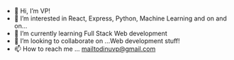 - 👋 Hi, I’m VP!
- 👀 I’m interested in React, Express, Python, Machine Learning and on and on...
- 🌱 I’m currently learning Full Stack Web development
- 💞️ I’m looking to collaborate on ...Web development stuff!
- 📫 How to reach me ... mailtodinuvp@gmail.com

<!---
DineshVP14/DineshVP14 is a ✨ special ✨ repository because its `README.md` (this file) appears on your GitHub profile.
You can click the Preview link to take a look at your changes.
--->
